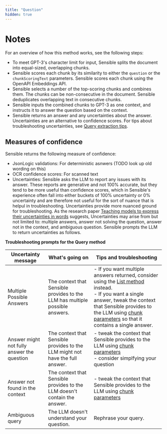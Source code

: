 ```yaml
---
title: "Question"
hidden: true
---
```




Notes
===

For an overview of how this method works, see the following steps:

- To meet GPT-3's character limit for input, Sensible splits the document into equal-sized, overlapping chunks.
- Sensible scores each chunk by its similarity to either the `question` or the `chunkScoringText` parameters. Sensible scores each chunk using the OpenAPI Embeddings API.
- Sensible selects a number of the top-scoring chunks and combines them. The chunks can be non-consecutive in the document. Sensible deduplicates overlapping text in consecutive chunks.
- Sensible inputs the combined chunks to GPT-3 as one context, and instructs it to answer the question based on the context.
- Sensible returns an answer and any uncertainties about the answer. Uncertainties are an alternative to confidence scores. For tips about troubleshooting uncertainties, see [Query extraction tips](doc:query-tips).



Measures of confidence
---

Sensible returns the following measure of confidence:

- JsonLogic validations: For deterministic asnwers (TODO look up old wording on this)
- OCR confidence scores: For scanned text
- Uncertainties: Sensible asks the LLM to report any issues with its answer. These reports are generative and not 100% accurate, but they tend to be more useful than confidence scores, which in Sensible's experience often fall into either buckets of 100% uncertainty or 0% uncertainty and are therefore not useful for the sort of nuance that is helpul in troubleshooting. Uncertainties provide more nuanced ground for troubleshooting. As the research paper [Teaching models to express their uncertainties in words](https://arxiv.org/pdf/2205.14334.pdf) suggests, Uncertainties may arise from but not limited to: multiple answers, answer not solving the question, answer not in the context, and ambiguous question. Sensible prompts the LLM to return uncertainties as follows. 

**Troubleshooting prompts for the Query method**

| Uncertainty message                        | What's going on                                              | Tips and troubleshooting                                     |
| ------------------------------------------ | ------------------------------------------------------------ | ------------------------------------------------------------ |
| Multiple Possible Answers                  | The context that Sensible provides to the LLM has multiple possible answers. | - If you want multiple answers returned, consider using the [List method](doc:list-tips) instead.<br/>- If you want a single answer, tweak the context that Sensible provides to the LLM using  [chunk parameters](doc:question#parameters) so that it contains a single answer. |
| Answer might not fully answer the question | The context that Sensible provides to the LLM might not have the full answer. | - tweak the context that Sensible provides to the LLM using  [chunk parameters](doc:question#parameters) <br/> - consider simplfying your question |
| Answer not found in the context            | The context that Sensible provides to the LLM doesn't contain the answer. | - tweak the context that Sensible provides to the LLM using  [chunk parameters](doc:question#parameters) <br/> |
| Ambiguous query                            | The LLM doesn't understand your question.                    | Rephrase your query.                                         |

